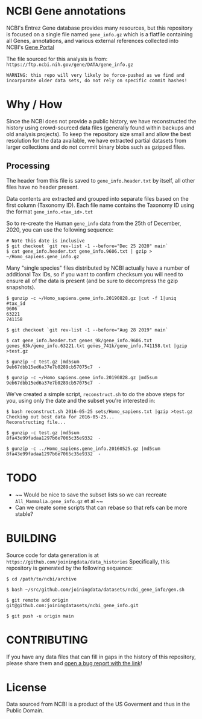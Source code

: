 # NCBI Gene annotations
NCBI's Entrez Gene database provides many resources, but this repository is
focused on a single file named `gene_info.gz` which is a flatfile containing
all Genes, annotations, and various external references collected into NCBI's
[Gene Portal](http://ncbi.nih.gov/gene)

The file sourced for this analysis is from: `https://ftp.ncbi.nih.gov/gene/DATA/gene_info.gz`

	WARNING: this repo will very likely be force-pushed as we find and
	incorporate older data sets, do not rely on specific commit hashes!

# Why / How
Since the NCBI does not provide a public history, we have reconstructed the
history using crowd-sourced data files (generally found within backups and old
analysis projects). To keep the repository size small and allow the best
resolution for the data available, we have extracted partial datasets from
larger collections and do not commit binary blobs such as gzipped files.

## Processing
The header from this file is saved to `gene_info.header.txt` by itself, all other files have no header present.

Data contents are extracted and grouped into separate files based on the first column (Taxonomy ID).
Each file name contains the Taxonomy ID using the format `gene_info.<tax_id>.txt`

So to re-create the Human `gene_info` data from the 25th of December, 2020, you can use the following sequence:

```console
# Note this date is inclusive
$ git checkout `git rev-list -1 --before="Dec 25 2020" main`
$ cat gene_info.header.txt gene_info.9606.txt | gzip > ~/Homo_sapiens.gene_info.gz
```

Many "single species" files distributed by NCBI actually have a number of
additional Tax IDs, so if you want to confirm checksum you will need to ensure
all of the data is present (and be sure to decompress the gzip snapshots).

```console
$ gunzip -c ~/Homo_sapiens.gene_info.20190828.gz |cut -f 1|uniq
#tax_id
9606
63221
741158

$ git checkout `git rev-list -1 --before="Aug 28 2019" main`

$ cat gene_info.header.txt genes_9k/gene_info.9606.txt genes_63k/gene_info.63221.txt genes_741k/gene_info.741158.txt |gzip >test.gz

$ gunzip -c test.gz |md5sum
9eb67dbb15ed6a37e7b0289cb57075c7  -

$ gunzip -c ~/Homo_sapiens.gene_info.20190828.gz |md5sum
9eb67dbb15ed6a37e7b0289cb57075c7  -
```

We've created a simple script, `reconstruct.sh` to do the above steps for you, using only the date and the subset you're interested in:

```console
$ bash reconstruct.sh 2016-05-25 sets/Homo_sapiens.txt |gzip >test.gz
Checking out best data for 2016-05-25...
Reconstructing file...

$ gunzip -c test.gz |md5sum
8fa43e99fadaa1297b6e7065c35e9332  -

$ gunzip -c ../Homo_sapiens.gene_info.20160525.gz |md5sum
8fa43e99fadaa1297b6e7065c35e9332  -
```

# TODO

  - ~~ Would be nice to save the subset lists so we can recreate `All_Mammalia.gene_info.gz` et al ~~
  - Can we create some scripts that can rebase so that refs can be more stable?

# BUILDING

Source code for data generation is at `https://github.com/joiningdata/data_histories`
Specifically, this repository is generated by the following sequence:

```console
$ cd /path/to/ncbi/archive 

$ bash ~/src/github.com/joiningdata/datasets/ncbi_gene_info/gen.sh

$ git remote add origin git@github.com:joiningdatasets/ncbi_gene_info.git

$ git push -u origin main

```

# CONTRIBUTING

If you have any data files that can fill in gaps in the history of this repository,
please share them and [open a bug report with the link](https://github.com/joiningdatasets/ncbi_gene_info/issues/new)!

# License
Data sourced from NCBI is a product of the US Goverment and thus in the Public
Domain. 

